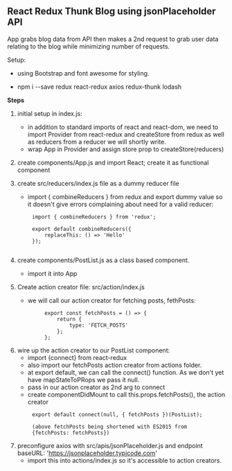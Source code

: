 ## React Redux Thunk Blog using jsonPlaceholder API

App grabs blog data from API then makes a 2nd request to grab user data relating to the blog while minimizing number of requests.

Setup:

- using Bootstrap and font awesome for styling.

- npm i --save redux react-redux axios redux-thunk lodash

**Steps**

1. initial setup in index.js:

   - in addition to standard imports of react and react-dom, we need to import Provider from react-redux and createStore from redux as well as reducers from a reducer we will shortly write.
   - wrap App in Provider and assign store prop to createStore(reducers)

2. create components/App.js and import React; create it as functional component

3. create src/reducers/index.js file as a dummy reducer file

   - import { combineReducers } from redux and export dummy value so it doesn't give errors complaining about need for a valid reducer:

```
        import { combineReducers } from 'redux';

        export default combineReducers({
            replaceThis: () => 'Hello'
        });


```

4. create components/PostList.js as a class based component.

   - import it into App

5. Create action creator file: src/action/index.js
   - we will call our action creator for fetching posts, fethPosts:

```
            export const fetchPosts = () => {
                return {
                    type: 'FETCH_POSTS'
                };
            };

```

6. wire up the action creator to our PostList component:
   - import {connect} from react-redux
   - also import our fetchPosts action creator from actions folder.
   - at export default, we can call the connect() function. As we don't yet have mapStateToPRops we pass it null.
   - pass in our action creator as 2nd arg to connect
   - create componentDidMount to call this.props.fetchPosts(), the action creator

```
        export default connect(null, { fetchPosts })(PostList);

        (above fetchPosts being shortened with ES2015 from
        {fetchPosts: fetchPosts})
```

7. preconfigure axios with src/apis/jsonPlaceholder.js and endpoint baseURL: 'https://jsonplaceholder.typicode.com'
   - import this into actions/index.js so it's accessible to action creators.
